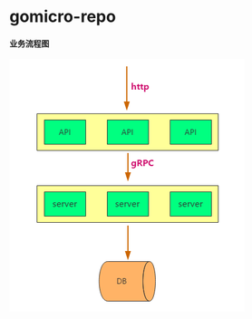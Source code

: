 # gomicro-repo

#### 业务流程图

![业务流程图](https://github.com/guobingithub/gomicro-repo/blob/master/image/%E4%B8%9A%E5%8A%A1%E6%B5%81%E7%A8%8B%E5%9B%BE.png) 


